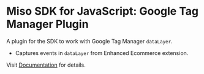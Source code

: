 # Miso SDK for JavaScript: Google Tag Manager Plugin

A plugin for the SDK to work with Google Tag Manager `dataLayer`.

* Captures events in `dataLayer` from Enhanced Ecommerce extension.

Visit [Documentation](https://misoai.github.io/miso-client-js-sdk/plugins/gtm) for details.
